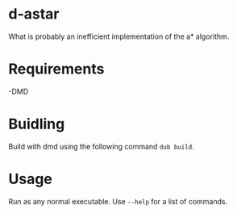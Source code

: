 # d-astar
What is probably an inefficient implementation of the a* algorithm.
# Requirements
-DMD
# Buidling
Build with dmd using the following command `dub build`.
# Usage
Run as any normal executable. Use `--help` for a list of commands.